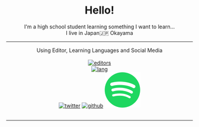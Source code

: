 <div align="center">
    <h1> Hello! </h1>
    <div> I'm a high school student learning something I want to learn... </div>
    <div> I live in Japan🇯🇵 Okayama</div>
</div>

---

<div align="center">
    Using Editor, Learning Languages and Social Media
    <br><br>
    <a href="https://skillicons.dev">
        <img src="https://skillicons.dev/icons?i=idea,pycharm,androidstudio,vscode,visualstudio,github,figma" alt="editors"><br>
        <img src="https://skillicons.dev/icons?i=kotlin,java,python,js,php,vue,rust,html,css,laravel,md,go,flutter" alt="lang"><br>
    </a>
    <a href="https://twitter.com/MineBArchive"><img src="https://skillicons.dev/icons?i=twitter" alt="twitter"></a>
    <a href="https://github.com/minearchive"><img src="https://skillicons.dev/icons?i=github" alt="github"></a>
    <a href="https://open.spotify.com/user/lt7cv1bqy0girlzdwwtk407zr">
        <img src="assets/Spotify.svg">
    </a><br><br>
</div>

---

